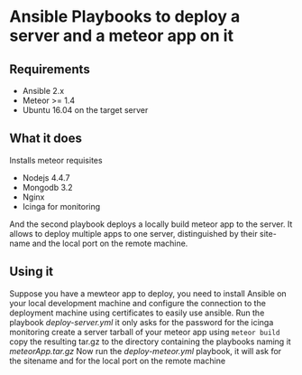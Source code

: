 # Ansible Playbooks to deploy a server and a meteor app on it

## Requirements
- Ansible 2.x
- Meteor >= 1.4
- Ubuntu 16.04 on the target server

## What it does
Installs meteor requisites
- Nodejs 4.4.7
- Mongodb 3.2
- Nginx
- Icinga for monitoring

And the second playbook deploys a locally build meteor app to the server.
It allows to deploy multiple apps to one server, distinguished by their
site-name and the local port on the remote machine.


## Using it
Suppose you have a mewteor app to deploy, you need to install Ansible
on your local development machine and configure the connection to the deployment
machine using certificates to easily use ansible.
Run the playbook *deploy-server.yml* it only asks for the password for the icinga monitoring
create a server tarball of your meteor app using `meteor build` copy the resulting tar.gz to
the directory containing the playbooks naming it *meteorApp.tar.gz* 
Now run the *deploy-meteor.yml* playbook, it will ask for the sitename and for the local port on the remote machine
